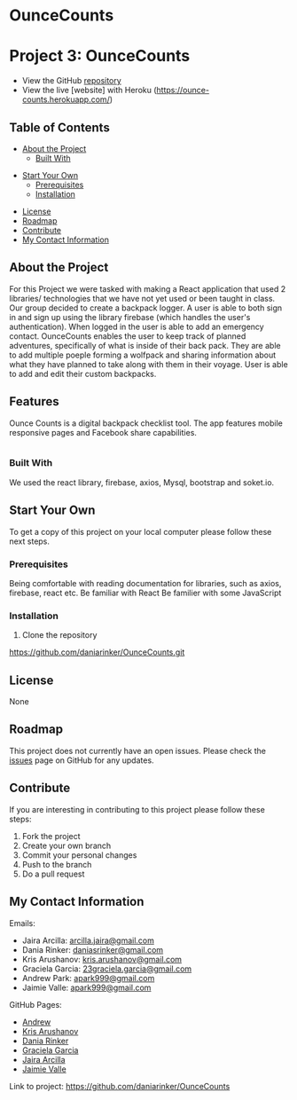 # OunceCounts 
# Project 3: OunceCounts

- View the GitHub [repository](https://github.com/daniarinker/OunceCounts)
- View the live [website] with Heroku (https://ounce-counts.herokuapp.com/)

## Table of Contents

- [About the Project](https://github.com/daniarinker/OunceCounts#about-the-project)
  - [Built With](https://github.com/daniarinker/OunceCounts#built-with)

* [Start Your Own](https://github.com/daniarinker/OunceCounts#start-your-own)
  - [Prerequisites](https://github.com/daniarinker/OunceCounts#prerequisites)
  - [Installation](https://github.com/daniarinker/OunceCounts#installation)

- [License](https://github.com/daniarinker/OunceCounts#license)
- [Roadmap](https://github.com/daniarinker/OunceCounts#roadmap)
- [Contribute](https://github.com/daniarinker/OunceCounts#contribute)
- [My Contact Information](https://github.com/daniarinker/OunceCounts#my-contact-information)

## About the Project
For this Project we were tasked with making a React application that used 2 libraries/ technologies that we have not yet used or been taught in class. Our group decided to create a backpack logger. A user is able to both sign in and sign up using the library firebase (which handles the user's authentication). When logged in the user is able to add an emergency contact. OunceCounts enables the user to keep track of planned adventures, specifically of what is inside of their back pack. They are able to add multiple poeple forming a wolfpack and sharing information about what they have planned to take along with them in their voyage. User is able to add and edit their custom backpacks.

## Features

Ounce Counts is a digital backpack checklist tool. The app features mobile responsive pages and Facebook share capabilities. 


![]( )

### Built With

We used the react library, firebase, axios, Mysql, bootstrap and soket.io. 

## Start Your Own

To get a copy of this project on your local computer please follow these next steps.

### Prerequisites

Being comfortable with reading documentation for libraries, such as axios, firebase, react etc. 
Be familiar with React 
Be familier with some JavaScript

### Installation

1. Clone the repository

https://github.com/daniarinker/OunceCounts.git 

## License

None

## Roadmap

This project does not currently have an open issues. Please check the [issues](https://github.com/daniarinker/OunceCounts) page on GitHub for any updates.

## Contribute

If you are interesting in contributing to this project please follow these steps:

1. Fork the project
2. Create your own branch
3. Commit your personal changes
4. Push to the branch
5. Do a pull request

## My Contact Information

Emails:

- Jaira Arcilla: arcilla.jaira@gmail.com
- Dania Rinker: daniasrinker@gmail.com
- Kris Arushanov: kris.arushanov@gmail.com
- Graciela Garcia: 23graciela.garcia@gmail.com
- Andrew Park: apark999@gmail.com
- Jaimie Valle: apark999@gmail.com

GitHub Pages:

- [Andrew ](https://github.com/awpdev)
- [Kris Arushanov](https://github.com/krisarushanov)
- [Dania Rinker](https://github.com/daniarinker)
- [Graciela Garcia](https://github.com/graciela23garcia)
- [Jaira Arcilla](https://github.com/jairalynn)
- [Jaimie Valle](https://github.com/graciela23garcia)

Link to project: https://github.com/daniarinker/OunceCounts